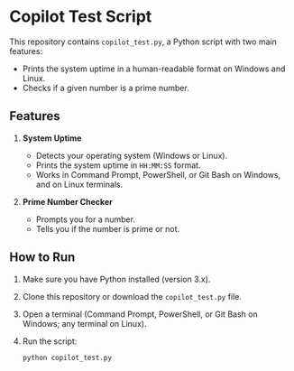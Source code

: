 # Copilot Test Script

This repository contains `copilot_test.py`, a Python script with two main features:
- Prints the system uptime in a human-readable format on Windows and Linux.
- Checks if a given number is a prime number.

## Features

1. **System Uptime**
   - Detects your operating system (Windows or Linux).
   - Prints the system uptime in `HH:MM:SS` format.
   - Works in Command Prompt, PowerShell, or Git Bash on Windows, and on Linux terminals.

2. **Prime Number Checker**
   - Prompts you for a number.
   - Tells you if the number is prime or not.

## How to Run

1. Make sure you have Python installed (version 3.x).
2. Clone this repository or download the `copilot_test.py` file.
3. Open a terminal (Command Prompt, PowerShell, or Git Bash on Windows; any terminal on Linux).
4. Run the script:

   ```bash
   python copilot_test.py
